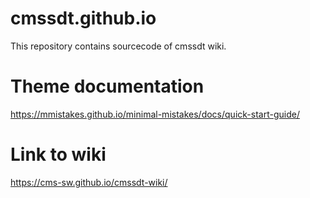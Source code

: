 # cmssdt.github.io
This repository contains sourcecode of cmssdt wiki.

# Theme documentation 
https://mmistakes.github.io/minimal-mistakes/docs/quick-start-guide/

# Link to wiki
https://cms-sw.github.io/cmssdt-wiki/

